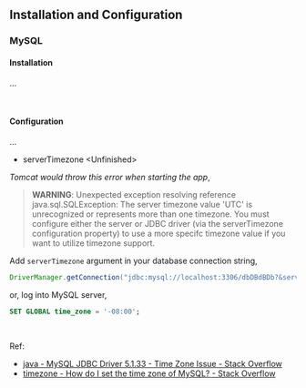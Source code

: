 ## Installation and Configuration

### MySQL

#### Installation

...

<br/>

#### Configuration

...

- serverTimezone \<Unfinished\>

*Tomcat would throw this error when starting the app*,

> **WARNING**: Unexpected exception resolving reference    
> java.sql.SQLException: The server timezone value 'UTC' is unrecognized or represents more than one timezone. You must configure either the server or JDBC driver (via the serverTimezone configuration property) to use a more specifc timezone value if you want to utilize timezone support.

Add ```serverTimezone``` argument in your database connection string,

```java
DriverManager.getConnection("jdbc:mysql://localhost:3306/dbDBdBDb?&serverTimezone=utc", "user", "Password123!");
```

or, log into MySQL server,

```sql
SET GLOBAL time_zone = '-08:00';
```

<br/>

Ref:

- [java - MySQL JDBC Driver 5.1.33 - Time Zone Issue - Stack Overflow](https://stackoverflow.com/questions/26515700/mysql-jdbc-driver-5-1-33-time-zone-issue)
- [timezone - How do I set the time zone of MySQL? - Stack Overflow](https://stackoverflow.com/questions/930900/how-do-i-set-the-time-zone-of-mysql)
